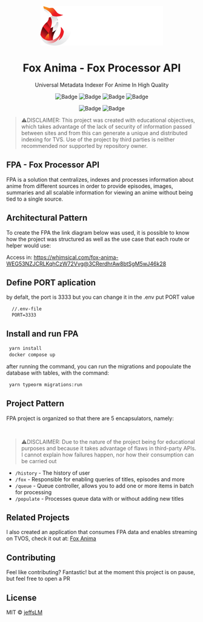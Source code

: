 <div align="center">
    <img src="https://github.com/jeffsLM/fox-processor-api/raw/master/src/assets/logo-fox-anima.png" alt="Fox Anima Logo">
</div>

<h1 align="center">Fox Anima - Fox Processor API</h1>
<p align="center">Universal Metadata Indexer For Anime In High Quality</p>

<div  align="center">

![Badge](https://img.shields.io/badge/Node.js-43853D?style=for-the-badge&logo=node.js&logoColor=white)
![Badge](https://img.shields.io/badge/TypeScript-007ACC?style=for-the-badge&logo=typescript&logoColor=white)
![Badge](https://img.shields.io/badge/Docker-2496ED?style=for-the-badge&logo=docker&logoColor=white)
![Badge](https://img.shields.io/badge/TYPEORM-orange?style=for-the-badge)

</div>
<div  align="center">

![Badge](https://img.shields.io/badge/PostgreSQL-316192?style=for-the-badge&logo=postgresql&logoColor=white)
![Badge](https://img.shields.io/badge/Heroku-430098?style=for-the-badge&logo=heroku&logoColor=white)

</div>

<!-- LEGALITY-WARNING:START - Do not remove or modify this section -->

> :warning:DISCLAIMER: This project was created with educational objectives, which takes advantage of the lack of security of information passed between sites and from this can generate a unique and distributed indexing for TVS. Use of the project by third parties is neither recommended nor supported by repository owner.

<!-- LEGALITY-WARNING:END -->

<h2>FPA - Fox Processor API</h2>
<p>FPA is a solution that centralizes, indexes and processes information about anime from different sources in order to provide episodes, images, summaries and all scalable information for viewing an anime without being tied to a single source.</p>

<h2>Architectural Pattern</h2>
<p>To create the FPA the link diagram below was used, it is possible to know how the project was structured as well as the use case that each route or helper would use:</p>
<p>Access in: <a href="https://whimsical.com/fox-anima-WEG53NZJCRLKqhCzW72Vvg@3CRerdhrAw8btSgM5wJ46k28">https://whimsical.com/fox-anima-WEG53NZJCRLKqhCzW72Vvg@3CRerdhrAw8btSgM5wJ46k28</a></p>

<h2>Define PORT aplication</h2>

by defalt, the port is 3333 but you can change it in the .env put PORT value

```
  //.env-file
  PORT=3333
```

<h2>Install and run FPA</h2>

```bash
 yarn install
 docker compose up
```

after running the command, you can run the migrations and popoulate the database with tables, with the command:

```bash
 yarn typeorm migrations:run
```

<h2>Project Pattern</h2>
FPA project is organized so that there are 5 encapsulators, namely:

&nbsp;&nbsp;

> :warning:DISCLAIMER: Due to the nature of the project being for educational purposes and because it takes advantage of flaws in third-party APIs. I cannot explain how failures happen, nor how their consumption can be carried out

<ul>
  <li>
    <code>/history</code> - The history of user
  </li>
  <li>
    <code>/fox</code> - Responsible for enabling queries of titles, episodes and more
  </li>
  <li>
    <code>/queue</code> - Queue controller, allows you to add one or more items
 in batch for processing
  </li>
  <li>
    <code>/populate</code> - Processes queue data with or without adding new titles
  </li>
</ul>

<h2>Related Projects</h2>
<p>I also created an application that consumes FPA data and enables streaming on TVOS, check it out at: <a href="https://github.com/jeffsLM/FoxAnima">Fox Anima</a></p>

<h2>Contributing</h2>
<p>Feel like contributing? Fantastic! but at the moment this project is on pause, but feel free to open a PR</p>

<h2>License</h2>
<p>MIT © <a href="https://github.com/jeffsLM">jeffsLM</a></p>
